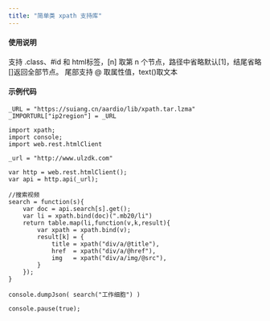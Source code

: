 ```yaml
---
title: "简单类 xpath 支持库"
---
```


#### 使用说明

支持 .class、#id 和 html标签，[n] 取第 n 个节点，路径中省略默认[1]，结尾省略[]返回全部节点。
尾部支持 @ 取属性值，text()取文本

#### 示例代码

```aardio
_URL = "https://suiang.cn/aardio/lib/xpath.tar.lzma"
_IMPORTURL["ip2region"] = _URL

import xpath;
import console; 
import web.rest.htmlClient

_url = "http://www.ulzdk.com"

var http = web.rest.htmlClient();
var api = http.api(_url);

//搜索视频
search = function(s){
    var doc = api.search[s].get();
    var li = xpath.bind(doc)(".mb20/li")
    return table.map(li,function(v,k,result){
        var xpath = xpath.bind(v);
        result[k] = {
            title = xpath("div/a/@title"),
            href  = xpath("div/a/@href"),
            img   = xpath("div/a/img/@src"),
        }
    });  
}

console.dumpJson( search("工作细胞") )

console.pause(true);
```
